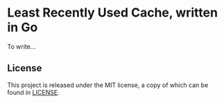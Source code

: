 # Least Recently Used Cache, written in Go

To write...


## License

This project is released under the MIT license, a copy of which can be found in [LICENSE](LICENSE).
